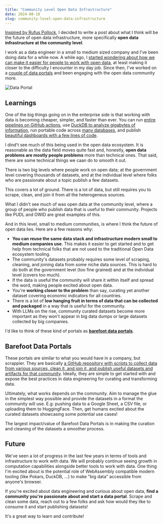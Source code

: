 ```yaml
---
title: "Community Level Open Data Infrastructure"
date: 2024-08-10
slug: community-level-open-data-infrastructure
---
```


[Inspired by Rufus Pollock](https://github.com/datopian/datahub/issues/1138#issuecomment-2198126846), I decided to write a post about what I think will be the future of open data infrastructure, more specifically **open data infrastructure at the community level**.

I work as a data engineer in a small to medium sized company and I've been doing data for a while now. A while ago, I [started wondering about how we can make it easier for people to work with open data](https://handbook.davidgasquez.com/Open+Data), at least making it closer to the difficulty I encounter in my day job. Since then, I've worked on a [couple of data portals](/modern-open-data-portals) and been engaging with the open data community more.

![Data Portal](/images/dataflow.png)

## Learnings

One of the big things going on in the enterprise side is that working with data is becoming cheaper, simpler, and faster than ever. You can run [entire pipelines on GitHub actions](https://github.com/simonw/ca-fires-history), use [DuckDB to analyze gigabytes of information](https://x.com/severo_dev/status/1759537328228348220), run portable code across [many databases](https://ibis-project.org/), and publish [beautiful dashboards with a few lines of code](https://evidence.dev/).

I dind't see much of this being used in the open data ecosystem. It is reasonable as the data field moves quite fast and, honestly, **open data problems are mostly people problems** more than technical ones. That said, there are some technical things we caan do to smooth it out.

There is two big levels where people work on open data; at the government level covering thousands of datasets, and at the individual level where folks who are passionate about a topic publish a few datasets.

This covers a lot of ground. There is a lot of data, but still requires you to scrape, clean, and join it from all the heterogeneus sources.

What I didn't see much of was open data at the community level, where a group of people who publish data that is useful to their community. Projects like PUDL and OWID are great examples of this.

And in this level, small to medium communities, is where I think the future of open data lies. Here are a few reasons why:

- **You can reuse the same data stack and infrastructure modern small to medium companies use**. This makes it easier to get started and to get help from technical folks that are not used to the traditional Open Data ecosystem tooling.
- The community's datasets probably requires some level of scraping, cleaning, and joining data from some niche data sources. This is hard to do both at the government level (too fine grained) and at the individual level (covers too much).
- If the data is useful the community will share it within itself and spread the word, making people excited about open data.
- You're **working closer to the problem** than say, curating yet another dataset covering economic indicators for all countries.
- There is a lot of **low hanging fruit in terms of data that can be collected and packaged** in a way that is useful for the community.
- With LLMs on the rise, community curated datasets become more important as they won't appear in big data dumps or large datasets collected by big companies.

I'd like to think of these kind of portals as [**barefoot data portals**](https://maggieappleton.com/home-cooked-software).

## Barefoot Data Portals

These portals are similar to what you would have in a company, but scrappier. They are basically [a GitHub repository with scripts to collect data from various sources, clean it, and join it, and publish useful datasets and artifacts for that community](https://github.com/datonic/datadex). Ideally, they are simple to get started with and expose the best practices in data engineering for curating and transforming data.

Ultimately, what works depends on the community. Aim to manage the glue in the simplest way possible and provide the datasets in a format the community will use. E.g: pushing data to a Google Sheet, a CSV file, or uploading them to HuggingFace. Then, get humans excited about the curated datasets showcasing some potential use cases!

The largest impact/value of Barefoot Data Portals is in making the curation and cleaning of the datasets a smoother process.

## Future

We've seen a lot of progress in the last few years in terms of tools and infrastructure to work with data. We will probably continue seeing growth in computation capabilities alongside better tools to work with data. One thing I'm excited about is the potential role of WebAssembly compatible modern tooling (like Pokars, DuckDB, ...) to make "big data" accessible from anyone's browser.

If you're excited about data engineering and curious about open data, **find a community you're passionate about and start a data portal**. Scrape and clean some data, reach out to a few folks and ask how would they like to consume it and start publishing datasets!

It's a great way to learn and contribute!

